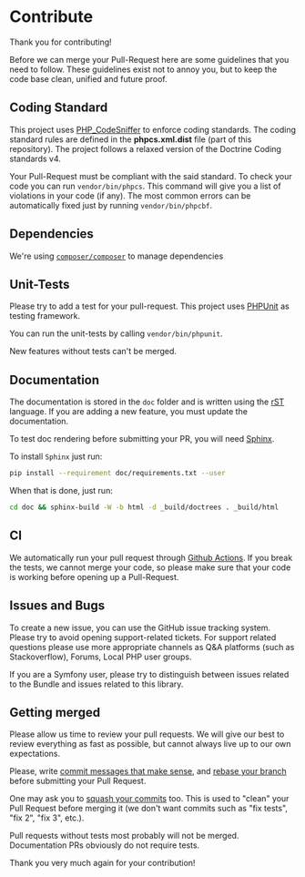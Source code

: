 # Contribute

Thank you for contributing!

Before we can merge your Pull-Request here are some guidelines that you need to follow. 
These guidelines exist not to annoy you, but to keep the code base clean, unified and future proof.

## Coding Standard

This project uses [PHP_CodeSniffer](https://github.com/squizlabs/PHP_CodeSniffer) to enforce coding standards.
The coding standard rules are defined in the **phpcs.xml.dist** file (part of this repository).
The project follows a relaxed version of the Doctrine Coding standards v4.

Your Pull-Request must be compliant with the said standard.
To check your code you can run `vendor/bin/phpcs`. This command will give you a list of violations in your code (if any).
The most common errors can be automatically fixed just by running `vendor/bin/phpcbf`.

## Dependencies

We're using [`composer/composer`](https://github.com/composer/composer) to manage dependencies

## Unit-Tests

Please try to add a test for your pull-request. This project uses [PHPUnit](https://phpunit.de/) as testing framework.

You can run the unit-tests by calling `vendor/bin/phpunit`.

New features without tests can't be merged.


## Documentation

The documentation is stored in the `doc` folder and is written using the [rST](http://docutils.sourceforge.net/rst.html) language.
If you are adding a new feature, you must update the documentation.

To test doc rendering before submitting your PR, you will need [Sphinx](http://www.sphinx-doc.org/en/stable/).

To install `Sphinx` just run:

```bash
pip install --requirement doc/requirements.txt --user
```

When that is done, just run:

```bash
cd doc && sphinx-build -W -b html -d _build/doctrees . _build/html
```

## CI

We automatically run your pull request through [Github Actions](https://github.com/schmittjoh/serializer/actions).
If you break the tests, we cannot merge your code,
so please make sure that your code is working before opening up a Pull-Request.

## Issues and Bugs

To create a new issue, you can use the GitHub issue tracking system.
Please try to avoid opening support-related tickets. For support related questions please use more appropriate
channels as Q&A platforms (such as Stackoverflow), Forums, Local PHP user groups.

If you are a Symfony user, please try to distinguish between issues related to the Bundle and issues related to this 
library.  

## Getting merged

Please allow us time to review your pull requests.
We will give our best to review everything as fast as possible, but cannot always live up to our own expectations.

Please, write [commit messages that make
sense](http://tbaggery.com/2008/04/19/a-note-about-git-commit-messages.html),
and [rebase your branch](http://git-scm.com/book/en/Git-Branching-Rebasing)
before submitting your Pull Request.

One may ask you to [squash your
commits](http://gitready.com/advanced/2009/02/10/squashing-commits-with-rebase.html)
too. This is used to "clean" your Pull Request before merging it (we don't want
commits such as "fix tests", "fix 2", "fix 3", etc.).

Pull requests without tests most probably will not be merged.
Documentation PRs obviously do not require tests.

Thank you very much again for your contribution!
